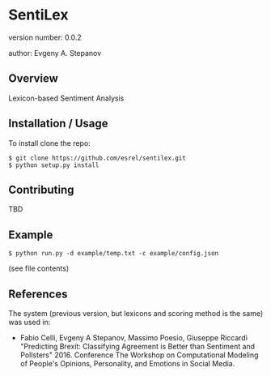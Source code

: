 SentiLex
===============================

version number: 0.0.2

author: Evgeny A. Stepanov

Overview
--------

Lexicon-based Sentiment Analysis

Installation / Usage
--------------------

To install clone the repo:

    $ git clone https://github.com/esrel/sentilex.git
    $ python setup.py install
    
Contributing
------------

TBD

Example
-------

    $ python run.py -d example/temp.txt -c example/config.json
(see file contents)

References
----------
The system (previous version, but lexicons and scoring method is the same) was used in:
- Fabio Celli, Evgeny A Stepanov, Massimo Poesio, Giuseppe Riccardi "Predicting Brexit: Classifying Agreement is Better than Sentiment and Pollsters" 2016. Conference The Workshop on Computational Modeling of People's Opinions, Personality, and Emotions in Social Media.
